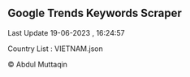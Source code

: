 

## Google Trends Keywords Scraper 
 
Last Update 19-06-2023 , 16:24:57

Country List :
VIETNAM.json



© Abdul Muttaqin 
